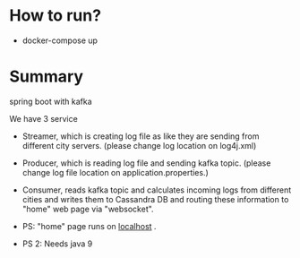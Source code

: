 # How to run?
* docker-compose up

# Summary
spring boot with kafka

We have 3 service
* Streamer, which is creating log file as like they are sending from different city servers. (please change log location on log4j.xml)
* Producer, which is reading log file and sending kafka topic. (please change log file location on application.properties.)
* Consumer, reads kafka topic and calculates incoming logs from different cities and writes them to Cassandra DB and routing these information to "home" web page via "websocket".

* PS: "home" page runs on [localhost](localhost:8082/home) .
* PS 2: Needs java 9



